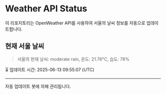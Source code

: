 
# Weather API Status

이 리포지토리는 OpenWeather API를 사용하여 서울의 날씨 정보를 자동으로 업데이트합니다.

## 현재 서울 날씨
> 서울의 현재 날씨: moderate rain, 온도: 21.76°C, 습도: 78%

⏳ 업데이트 시간: 2025-06-13 09:55:07 (UTC)

---
자동 업데이트 봇에 의해 관리됩니다.
